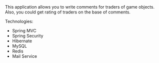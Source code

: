 This application allows you to write comments for traders of game objects. Also, you could get rating of traders on the base of comments.

Technologies:
  * Spring MVC
  * Spring Security
  * Hibernate 
  * MySQL
  * Redis 
  * Mail Service
